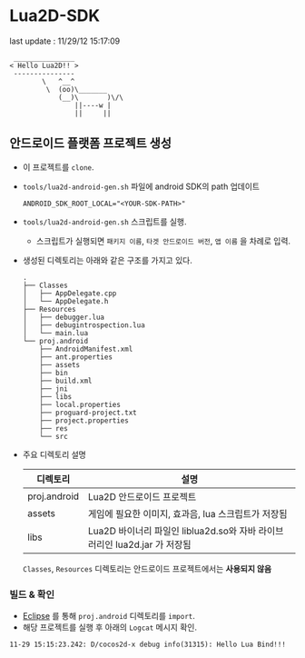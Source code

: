 # Lua2D-SDK

last update : 11/29/12 15:17:09

```
 _______________ 
< Hello Lua2D!! >
 --------------- 
        \   ^__^
         \  (oo)\_______
            (__)\       )\/\
                ||----w |
                ||     ||
```

## 안드로이드 플랫폼 프로젝트 생성

* 이 프로젝트를 `clone`.
* `tools/lua2d-android-gen.sh` 파일에 android SDK의 path 업데이트

	```
	ANDROID_SDK_ROOT_LOCAL="<YOUR-SDK-PATH>"
	```

* `tools/lua2d-android-gen.sh` 스크립트를 실행.
	* 스크립트가 실행되면 `패키지 이름`, `타겟 안드로이드 버전`, `앱 이름` 을 차례로 입력.
* 생성된 디렉토리는 아래와 같은 구조를 가지고 있다.

	```
	.
	├── Classes
	│   ├── AppDelegate.cpp
	│   └── AppDelegate.h
	├── Resources
	│   ├── debugger.lua
	│   ├── debugintrospection.lua
	│   └── main.lua
	└── proj.android
	    ├── AndroidManifest.xml
	    ├── ant.properties
	    ├── assets
	    ├── bin
	    ├── build.xml
	    ├── jni
	    ├── libs
	    ├── local.properties
	    ├── proguard-project.txt
	    ├── project.properties
	    ├── res
	    └── src
	```

* 주요 디렉토리 설명

	|디렉토리|설명|
	| ------------ | ------------- |
	|proj.android  |Lua2D 안드로이드 프로젝트|
	|assets        |게임에 필요한 이미지, 효과음, lua 스크립트가 저장됨|
	|libs          |Lua2D 바이너리 파일인 liblua2d.so와 자바 라이브러리인 lua2d.jar 가 저장됨|

	`Classes`, `Resources` 디렉토리는 안드로이드 프로젝트에서는 **사용되지 않음**

### 빌드 & 확인

* [Eclipse](http://www.eclipse.org/downloads/) 를 통해 `proj.android` 디렉토리를 `import`.
* 해당 프로젝트를 실행 후 아래의 `Logcat` 메시지 확인.

```
11-29 15:15:23.242: D/cocos2d-x debug info(31315): Hello Lua Bind!!!
```